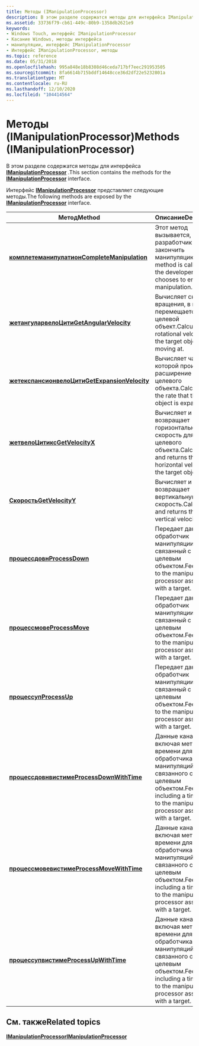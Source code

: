 ```yaml
---
title: Методы (IManipulationProcessor)
description: В этом разделе содержатся методы для интерфейса IManipulationProcessor.
ms.assetid: 33736f79-cb61-449c-80b9-1358db2621e9
keywords:
- Windows Touch, интерфейс IManipulationProcessor
- Касание Windows, методы интерфейса
- манипуляции, интерфейс IManipulationProcessor
- Интерфейс IManipulationProcessor, методы
ms.topic: reference
ms.date: 05/31/2018
ms.openlocfilehash: 995a848e18b8308d46ceda717bf7eec291953505
ms.sourcegitcommit: 8fa6614b715bddf14648cce36d2df22e5232801a
ms.translationtype: MT
ms.contentlocale: ru-RU
ms.lasthandoff: 12/10/2020
ms.locfileid: "104414564"
---
```

# <a name="methods-imanipulationprocessor"></a><span data-ttu-id="4ad5b-107">Методы (IManipulationProcessor)</span><span class="sxs-lookup"><span data-stu-id="4ad5b-107">Methods (IManipulationProcessor)</span></span>

<span data-ttu-id="4ad5b-108">В этом разделе содержатся методы для интерфейса [**IManipulationProcessor**](/windows/desktop/api/manipulations/nn-manipulations-imanipulationprocessor) .</span><span class="sxs-lookup"><span data-stu-id="4ad5b-108">This section contains the methods for the [**IManipulationProcessor**](/windows/desktop/api/manipulations/nn-manipulations-imanipulationprocessor) interface.</span></span>

<span data-ttu-id="4ad5b-109">Интерфейс [**IManipulationProcessor**](/windows/desktop/api/manipulations/nn-manipulations-imanipulationprocessor) представляет следующие методы.</span><span class="sxs-lookup"><span data-stu-id="4ad5b-109">The following methods are exposed by the [**IManipulationProcessor**](/windows/desktop/api/manipulations/nn-manipulations-imanipulationprocessor) interface.</span></span>



| <span data-ttu-id="4ad5b-110">Метод</span><span class="sxs-lookup"><span data-stu-id="4ad5b-110">Method</span></span>                                                                      | <span data-ttu-id="4ad5b-111">Описание</span><span class="sxs-lookup"><span data-stu-id="4ad5b-111">Description</span></span>                                                                              |
|-----------------------------------------------------------------------------|------------------------------------------------------------------------------------------|
| [<span data-ttu-id="4ad5b-112">**комплетеманипулатион**</span><span class="sxs-lookup"><span data-stu-id="4ad5b-112">**CompleteManipulation**</span></span>](/windows/desktop/api/manipulations/nf-manipulations-imanipulationprocessor-completemanipulation) | <span data-ttu-id="4ad5b-113">Этот метод вызывается, когда разработчик решает закончить манипуляцию.</span><span class="sxs-lookup"><span data-stu-id="4ad5b-113">This method is called when the developer chooses to end the manipulation.</span></span>                |
| [<span data-ttu-id="4ad5b-114">**жетангуларвелоЦити**</span><span class="sxs-lookup"><span data-stu-id="4ad5b-114">**GetAngularVelocity**</span></span>](/windows/desktop/api/manipulations/nf-manipulations-imanipulationprocessor-getangularvelocity)     | <span data-ttu-id="4ad5b-115">Вычисляет скорость вращения, в которую перемещается целевой объект.</span><span class="sxs-lookup"><span data-stu-id="4ad5b-115">Calculates the rotational velocity that the target object is moving at.</span></span>                  |
| [<span data-ttu-id="4ad5b-116">**жетекспансионвелоЦити**</span><span class="sxs-lookup"><span data-stu-id="4ad5b-116">**GetExpansionVelocity**</span></span>](/windows/desktop/api/manipulations/nf-manipulations-imanipulationprocessor-getexpansionvelocity) | <span data-ttu-id="4ad5b-117">Вычисляет частоту, с которой происходит расширение целевого объекта.</span><span class="sxs-lookup"><span data-stu-id="4ad5b-117">Calculates the rate that the target object is expanding at.</span></span>                              |
| [<span data-ttu-id="4ad5b-118">**жетвелоЦитикс**</span><span class="sxs-lookup"><span data-stu-id="4ad5b-118">**GetVelocityX**</span></span>](/windows/desktop/api/manipulations/nf-manipulations-imanipulationprocessor-getvelocityx)                 | <span data-ttu-id="4ad5b-119">Вычисляет и возвращает горизонтальную скорость для целевого объекта.</span><span class="sxs-lookup"><span data-stu-id="4ad5b-119">Calculates and returns the horizontal velocity for the target object.</span></span>                    |
| [<span data-ttu-id="4ad5b-120">**Скорость**</span><span class="sxs-lookup"><span data-stu-id="4ad5b-120">**GetVelocityY**</span></span>](/windows/desktop/api/manipulations/nf-manipulations-imanipulationprocessor-getvelocityy)                 | <span data-ttu-id="4ad5b-121">Вычисляет и возвращает вертикальную скорость.</span><span class="sxs-lookup"><span data-stu-id="4ad5b-121">Calculates and returns the vertical velocity.</span></span>                                            |
| [<span data-ttu-id="4ad5b-122">**процессдовн**</span><span class="sxs-lookup"><span data-stu-id="4ad5b-122">**ProcessDown**</span></span>](/windows/desktop/api/manipulations/nf-manipulations-imanipulationprocessor-processdown)                   | <span data-ttu-id="4ad5b-123">Передает данные в обработчик манипуляции, связанный с целевым объектом.</span><span class="sxs-lookup"><span data-stu-id="4ad5b-123">Feeds data to the manipulation processor associated with a target.</span></span>                       |
| [<span data-ttu-id="4ad5b-124">**процессмове**</span><span class="sxs-lookup"><span data-stu-id="4ad5b-124">**ProcessMove**</span></span>](/windows/desktop/api/manipulations/nf-manipulations-imanipulationprocessor-processmove)                   | <span data-ttu-id="4ad5b-125">Передает данные в обработчик манипуляции, связанный с целевым объектом.</span><span class="sxs-lookup"><span data-stu-id="4ad5b-125">Feeds data to the manipulation processor associated with a target.</span></span>                       |
| [<span data-ttu-id="4ad5b-126">**процессуп**</span><span class="sxs-lookup"><span data-stu-id="4ad5b-126">**ProcessUp**</span></span>](/windows/desktop/api/manipulations/nf-manipulations-imanipulationprocessor-processup)                       | <span data-ttu-id="4ad5b-127">Передает данные в обработчик манипуляции, связанный с целевым объектом.</span><span class="sxs-lookup"><span data-stu-id="4ad5b-127">Feeds data to the manipulation processor associated with a target.</span></span>                       |
| [<span data-ttu-id="4ad5b-128">**процессдовнвистиме**</span><span class="sxs-lookup"><span data-stu-id="4ad5b-128">**ProcessDownWithTime**</span></span>](/windows/desktop/api/manipulations/nf-manipulations-imanipulationprocessor-processdownwithtime)   | <span data-ttu-id="4ad5b-129">Данные каналов, включая метку времени для обработчика манипуляций, связанного с целевым объектом.</span><span class="sxs-lookup"><span data-stu-id="4ad5b-129">Feeds data including a timestamp to the manipulation processor associated with a target.</span></span> |
| [<span data-ttu-id="4ad5b-130">**процессмовевистиме**</span><span class="sxs-lookup"><span data-stu-id="4ad5b-130">**ProcessMoveWithTime**</span></span>](/windows/desktop/api/manipulations/nf-manipulations-imanipulationprocessor-processmovewithtime)   | <span data-ttu-id="4ad5b-131">Данные каналов, включая метку времени для обработчика манипуляций, связанного с целевым объектом.</span><span class="sxs-lookup"><span data-stu-id="4ad5b-131">Feeds data including a timestamp to the manipulation processor associated with a target.</span></span> |
| [<span data-ttu-id="4ad5b-132">**процессупвистиме**</span><span class="sxs-lookup"><span data-stu-id="4ad5b-132">**ProcessUpWithTime**</span></span>](/windows/desktop/api/manipulations/nf-manipulations-imanipulationprocessor-processupwithtime)       | <span data-ttu-id="4ad5b-133">Данные каналов, включая метку времени для обработчика манипуляций, связанного с целевым объектом.</span><span class="sxs-lookup"><span data-stu-id="4ad5b-133">Feeds data including a timestamp to the manipulation processor associated with a target.</span></span> |



 

## <a name="related-topics"></a><span data-ttu-id="4ad5b-134">См. также</span><span class="sxs-lookup"><span data-stu-id="4ad5b-134">Related topics</span></span>

<dl> <dt>

[<span data-ttu-id="4ad5b-135">**IManipulationProcessor**</span><span class="sxs-lookup"><span data-stu-id="4ad5b-135">**IManipulationProcessor**</span></span>](/windows/desktop/api/manipulations/nn-manipulations-imanipulationprocessor)
</dt> </dl>

 

 




